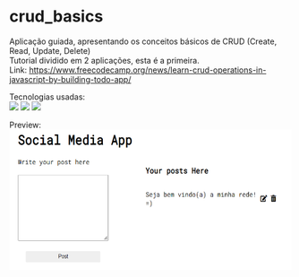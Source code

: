 # crud_basics

Aplicação guiada, apresentando os conceitos básicos de CRUD (Create, Read, Update, Delete)
<br>
Tutorial dividido em 2 aplicações, esta é a primeira.
<br>
Link: https://www.freecodecamp.org/news/learn-crud-operations-in-javascript-by-building-todo-app/

Tecnologias usadas:
<br>
<img src="https://cdn.jsdelivr.net/gh/devicons/devicon/icons/html5/html5-original.svg" width=25px/>
<img src="https://cdn.jsdelivr.net/gh/devicons/devicon/icons/css3/css3-original.svg" width=25px/>
<img src="https://cdn.jsdelivr.net/gh/devicons/devicon/icons/javascript/javascript-original.svg" width=25px />

Preview:
<br>
<img src="images/preview-app.PNG" height=" 250px"></img>

